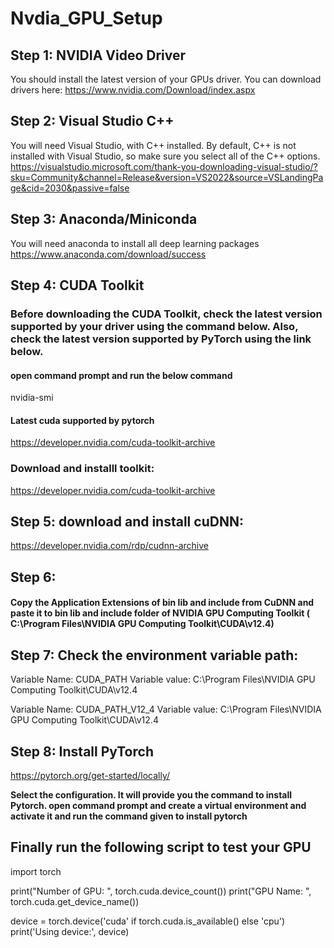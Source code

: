 # Nvdia_GPU_Setup
## Step 1: NVIDIA Video Driver
You should install the latest version of your GPUs driver. You can download drivers here:
https://www.nvidia.com/Download/index.aspx

## Step 2: Visual Studio C++
You will need Visual Studio, with C++ installed. By default, C++ is not installed with Visual Studio, so make sure you select all of the C++ options.
https://visualstudio.microsoft.com/thank-you-downloading-visual-studio/?sku=Community&channel=Release&version=VS2022&source=VSLandingPage&cid=2030&passive=false

## Step 3: Anaconda/Miniconda
You will need anaconda to install all deep learning packages
https://www.anaconda.com/download/success

## Step 4: CUDA Toolkit
### Before downloading the CUDA Toolkit, check the latest version supported by your driver using the command below. Also, check the latest version supported by PyTorch using the link below.
#### open command prompt and run the below command
  nvidia-smi
#### Latest cuda supported by pytorch
https://developer.nvidia.com/cuda-toolkit-archive

### Download and installl toolkit:
https://developer.nvidia.com/cuda-toolkit-archive

## Step 5: download and install cuDNN:
https://developer.nvidia.com/rdp/cudnn-archive

## Step 6:
#### Copy the Application Extensions of bin lib and include from CuDNN and paste it to bin lib and include folder of NVIDIA GPU Computing Toolkit ( C:\Program Files\NVIDIA GPU Computing Toolkit\CUDA\v12.4)

## Step 7: Check the environment variable path:
Variable Name: CUDA_PATH
Variable value: C:\Program Files\NVIDIA GPU Computing Toolkit\CUDA\v12.4

Variable Name: CUDA_PATH_V12_4
Variable value: C:\Program Files\NVIDIA GPU Computing Toolkit\CUDA\v12.4


## Step 8: Install PyTorch
https://pytorch.org/get-started/locally/

**Select the configuration. It will provide you the command to install Pytorch.
open command prompt and create a virtual environment and activate it and run the command given to install pytorch**

## Finally run the following script to test your GPU

import torch

print("Number of GPU: ", torch.cuda.device_count())
print("GPU Name: ", torch.cuda.get_device_name())

device = torch.device('cuda' if torch.cuda.is_available() else 'cpu')
print('Using device:', device)






  
